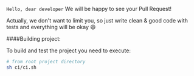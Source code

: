 `Hello, dear developer`
We will be happy to see your Pull Request!

Actually, we don't want to limit you, so just write clean & good code with tests and everything will be okay :smile:

####Building project:

To build and test the project you need to execute:
```bash
# from root project directory
sh ci/ci.sh
```
